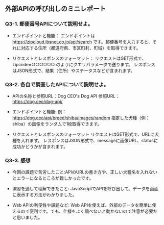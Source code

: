 ## 外部APIの呼び出しのミニレポート
### Q3-1. 郵便番号APIについて説明せよ。
* エンドポイントと機能：
エンドポイントは https://zipcloud.ibsnet.co.jp/api/search です。郵便番号を入力すると、それに対応する住所（都道府県、市区町村、町域）を取得できます。

* リクエストとレスポンスのフォーマット：
リクエストはGET形式で、zipcode=○○○○○○ のようにクエリパラメータで送ります。
レスポンスはJSON形式で、結果（住所）やステータスなどが含まれます。
### Q3-2. 各自で調査したAPIについて説明せよ。
* APIの名称と参照URL：Dog CEO's Dog API
参照URL：https://dog.ceo/dog-api/

* エンドポイントと機能:
例：https://dog.ceo/api/breed/shiba/images/random
指定した犬種（例：shiba）の画像をランダムで1枚取得できます。

* リクエストとレスポンスのフォーマット
リクエストはGET形式で、URLに犬種を入れます。
レスポンスはJSON形式で、messageに画像URL、statusに成功かどうかが含まれます。
### Q3-3. 感想
* 今回の課題で苦労したこと:APIのURLの書き方や、正しい犬種名を入れないとエラーになるところが難しかったです。

* 演習を通して理解できたこと: JavaScriptでAPIを呼び出して、データを画面に表示する方法がわかりました。

* Web APIの利便性や課題など: Web APIを使えば、外部のデータを簡単に使えるので便利です。でも、仕様をよく調べないと動かないので注意が必要だと思いました。
